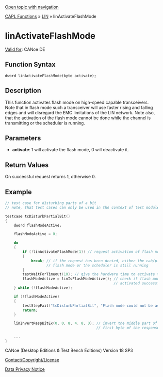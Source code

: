 [Open topic with navigation](../../../../../CANoeDEFamily.htm#Topics/CAPLFunctions/LIN/Functions/CAPLfunctionLINActivateFlashMode.md)

[CAPL Functions](../../CAPLfunctions.md) » [LIN](../CAPLfunctionsLINOverview.md) » linActivateFlashMode

# linActivateFlashMode

[Valid for](../../../Shared/FeatureAvailability.md): CANoe DE

## Function Syntax

```
dword linActivateFlashMode(byte activate);
```

## Description

This function activates flash mode on high-speed capable transceivers. Note that in flash mode such a transceiver will use faster rising and falling edges and will disregard the EMC limitations of the LIN network. Note also, that the activation of the flash mode cannot be done while the channel is transmitting or the scheduler is running.

## Parameters

- **activate**: 1 will activate the flash mode, 0 will deactivate it.

## Return Values

On successful request returns 1, otherwise 0.

## Example

```c
// test case for disturbing parts of a bit
// note, that test cases can only be used in the context of test module nodes

testcase tcDisturbPartialBit()
{
    dword flashModeActive;

    flashModeActive = 0;

    do
    {
        if (!linActivateFlashMode(1)) // request activation of flash mode
        {
            break; // if the request has been denied, either the cab/piggy is incapable of
                   // flash mode or the scheduler is still running
        }
        testWaitForTimeout(10); // give the hardware time to activate the flash mode
        flashModeActive = linIsFlashModeActive(); // check if flash mode has been
                                                  // activated successfully
    } while (!flashModeActive);

    if (!flashModeActive)
    {
        testStepFail("tcDisturbPartialBit", "Flash mode could not be activated because of active scheduler or because the cab/piggy does not support flash mode.");
        return;
    }

    linInvertRespBitEx(0, 0, 8, 4, 8, 0); // invert the middle part of the stop bit of the
                                          // first byte of the response to id 0

    ...
}
```

CANoe (Desktop Editions & Test Bench Editions) Version 18 SP3

[Contact/Copyright/License](../../../Shared/ContactCopyrightLicense.md)

[Data Privacy Notice](https://www.vector.com/int/en/company/get-info/privacy-policy/)
